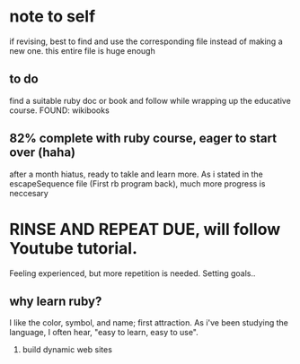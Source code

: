# note to self

if revising, best to find and use the corresponding file instead of making a new one. this entire file is huge enough

## to do

find a suitable ruby doc or book and follow while wrapping up the educative course.
FOUND: wikibooks

## 82% complete with ruby course, eager to start over (haha)

after a month hiatus, ready to takle and learn more. As i stated in the escapeSequence file (First rb program back), much more progress is neccesary

# RINSE AND REPEAT DUE, will follow Youtube tutorial.

Feeling experienced, but more repetition is needed. Setting goals..

## why learn ruby?

I like the color, symbol, and name; first attraction. As i've been studying the language, I often hear, "easy to learn, easy to use".

1. build dynamic web sites
